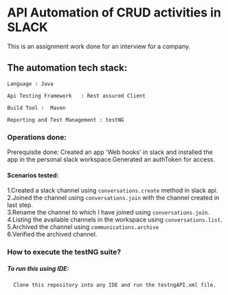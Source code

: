 # API Automation of CRUD activities in SLACK
This is an assignment work done for an interview for a company.
## The automation tech stack:
`Language : Java`

`Api Testing Framework   : Rest assured Client`

`Build Tool :  Maven` 

`Reporting and Test Management : testNG`

### Operations done:

Prerequisite done: Created an app 'Web hooks' in slack and installed the app in the personal slack workspace.Generated an authToken for access.

#### Scenarios tested:
1.Created a slack channel using `conversations.create` method in slack api.
2.Joined the channel using `conversations.join` with the channel created in last step.  
3.Rename the channel to which I have joined using `conversations.join`.
4.Listing the available channels in the workspace using   `conversations.list`.
5.Archived the channel using `communications.archive`  
6.Verified the archived channel.


### How to execute the testNG suite?
##### To run this using IDE:
      Clone this repository into any IDE and run the testngAPI.xml file.

